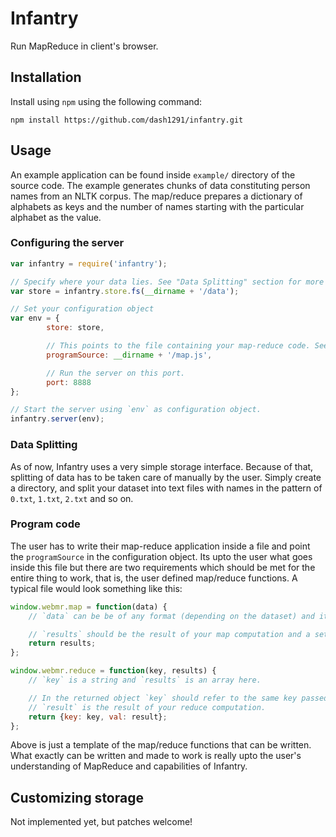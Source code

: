 # Infantry

Run MapReduce in client's browser.

## Installation

Install using `npm` using the following command:

`npm install https://github.com/dash1291/infantry.git`

## Usage

An example application can be found inside `example/` directory of the source code. The example generates chunks of data constituting person names from an NLTK corpus. The map/reduce prepares a dictionary of alphabets as keys and the number of names starting with the particular alphabet as the value.

### Configuring the server

```javascript
var infantry = require('infantry');

// Specify where your data lies. See "Data Splitting" section for more details
var store = infantry.store.fs(__dirname + '/data');

// Set your configuration object
var env = {
        store: store,

        // This points to the file containing your map-reduce code. See "Program code" section for more details.
        programSource: __dirname + '/map.js',

        // Run the server on this port.
        port: 8888
};

// Start the server using `env` as configuration object.
infantry.server(env);
```

### Data Splitting

As of now, Infantry uses a very simple storage interface. Because of that, splitting of data has to be taken care of manually by the user. Simply create a directory, and split your dataset into text files with names in the pattern of `0.txt`, `1.txt`, `2.txt` and so on.

### Program code

The user has to write their map-reduce application inside a file and point the `programSource` in the configuration object. Its upto the user what goes inside this file but there are two requirements which should be met for the entire thing to work, that is, the user defined map/reduce functions. A typical file would look something like this:

```javascript
window.webmr.map = function(data) {
    // `data` can be be of any format (depending on the dataset) and its upto the user how to handle it.

    // `results` should be the result of your map computation and a set of key-value pairs (an object).
    return results;
};

window.webmr.reduce = function(key, results) {
	// `key` is a string and `results` is an array here.

    // In the returned object `key` should refer to the same key passed to the function.
    // `result` is the result of your reduce computation.
    return {key: key, val: result};
};
```

Above is just a template of the map/reduce functions that can be written. What exactly can be written and made to work is really upto the user's understanding of MapReduce and capabilities of Infantry.

## Customizing storage

Not implemented yet, but patches welcome!
